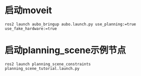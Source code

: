 # 启动moveit
```
ros2 launch aubo_bringup aubo.launch.py use_planning:=true use_fake_hardware:=true
```
# 启动planning_scene示例节点
```
ros2 launch planning_scene_constraints planning_scene_tutorial.launch.py
```